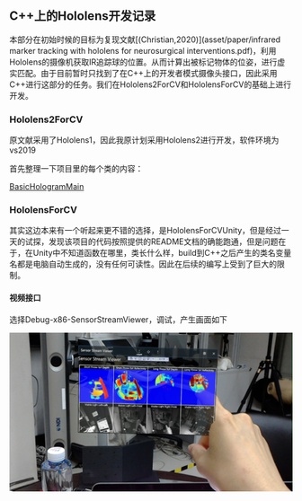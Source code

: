 ## C++上的Hololens开发记录

本部分在初始时候的目标为复现文献[(Christian,2020)](asset/paper/infrared marker tracking with hololens for neurosurgical interventions.pdf)，利用Hololens的摄像机获取IR追踪球的位置。从而计算出被标记物体的位姿，进行虚实匹配。由于目前暂时只找到了在C++上的开发者模式摄像头接口，因此采用C++进行这部分的任务。我们在Hololens2ForCV和HololensForCV的基础上进行开发。

### Hololens2ForCV

原文献采用了Hololens1，因此我原计划采用Hololens2进行开发，软件环境为vs2019

首先整理一下项目里的每个类的内容：

[BasicHologramMain](classes_BasicHologramMain.pdf)



### HololensForCV

其实这边本来有一个听起来更不错的选择，是HololensForCVUnity，但是经过一天的试探，发现该项目的代码按照提供的README文档的确能跑通，但是问题在于，在Unity中不知道函数在哪里，类长什么样，build到C++之后产生的类名变量名都是电脑自动生成的，没有任何可读性。因此在后续的编写上受到了巨大的限制。

#### 视频接口

选择Debug-x86-SensorStreamViewer，调试，产生画面如下

![20210719_222114_HoloLens](cpp_dev_record.assets/20210719_222114_HoloLens.jpg)

